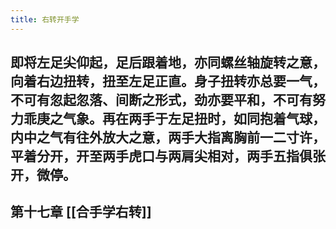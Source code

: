 ```yaml
---
title: 右转开手学
---
```


## 即将左足尖仰起，足后跟着地，亦同螺丝轴旋转之意，向着右边扭转，扭至左足正直。身子扭转亦总要一气，不可有忽起忽落、间断之形式，劲亦要平和，不可有努力乖庚之气象。再在两手于左足扭时，如同抱着气球，内中之气有往外放大之意，两手大指离胸前一二寸许，平着分开，开至两手虎口与两肩尖相对，两手五指俱张开，微停。

## 第十七章 [[合手学右转]]

